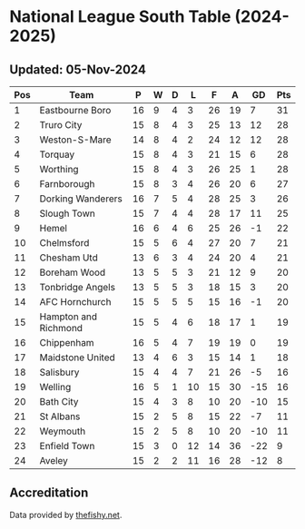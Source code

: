# National League South Table (2024-2025)
## Updated: 05-Nov-2024

| Pos | Team | P | W | D | L | F | A | GD | Pts |
| --- | --- | --- | --- | --- | --- | --- | --- | --- | --- |
| 1 | Eastbourne Boro | 16 | 9 | 4 | 3 | 26 | 19 | 7 | 31 |
| 2 | Truro City | 15 | 8 | 4 | 3 | 25 | 13 | 12 | 28 |
| 3 | Weston-S-Mare | 14 | 8 | 4 | 2 | 24 | 12 | 12 | 28 |
| 4 | Torquay | 15 | 8 | 4 | 3 | 21 | 15 | 6 | 28 |
| 5 | Worthing | 15 | 8 | 4 | 3 | 26 | 25 | 1 | 28 |
| 6 | Farnborough | 15 | 8 | 3 | 4 | 26 | 20 | 6 | 27 |
| 7 | Dorking Wanderers | 16 | 7 | 5 | 4 | 28 | 25 | 3 | 26 |
| 8 | Slough Town | 15 | 7 | 4 | 4 | 28 | 17 | 11 | 25 |
| 9 | Hemel | 16 | 6 | 4 | 6 | 25 | 26 | -1 | 22 |
| 10 | Chelmsford | 15 | 5 | 6 | 4 | 27 | 20 | 7 | 21 |
| 11 | Chesham Utd | 13 | 6 | 3 | 4 | 24 | 20 | 4 | 21 |
| 12 | Boreham Wood | 13 | 5 | 5 | 3 | 21 | 12 | 9 | 20 |
| 13 | Tonbridge Angels | 13 | 5 | 5 | 3 | 18 | 15 | 3 | 20 |
| 14 | AFC Hornchurch | 15 | 5 | 5 | 5 | 15 | 16 | -1 | 20 |
| 15 | Hampton and Richmond | 15 | 5 | 4 | 6 | 18 | 17 | 1 | 19 |
| 16 | Chippenham | 16 | 5 | 4 | 7 | 19 | 19 | 0 | 19 |
| 17 | Maidstone United | 13 | 4 | 6 | 3 | 15 | 14 | 1 | 18 |
| 18 | Salisbury | 15 | 4 | 4 | 7 | 21 | 26 | -5 | 16 |
| 19 | Welling | 16 | 5 | 1 | 10 | 15 | 30 | -15 | 16 |
| 20 | Bath City | 15 | 4 | 3 | 8 | 10 | 20 | -10 | 15 |
| 21 | St Albans | 15 | 2 | 5 | 8 | 15 | 22 | -7 | 11 |
| 22 | Weymouth | 15 | 2 | 5 | 8 | 10 | 20 | -10 | 11 |
| 23 | Enfield Town | 15 | 3 | 0 | 12 | 14 | 36 | -22 | 9 |
| 24 | Aveley | 15 | 2 | 2 | 11 | 16 | 28 | -12 | 8 |

## Accreditation 

Data provided by [thefishy.net](https://www.thefishy.net/).